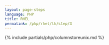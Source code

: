 ```yaml
---
layout: page-steps
language: PHP
title: RHEL
permalink: /php/rhel/lh/step/3
---
```


{% include partials/php/columnstoreunix.md %}
